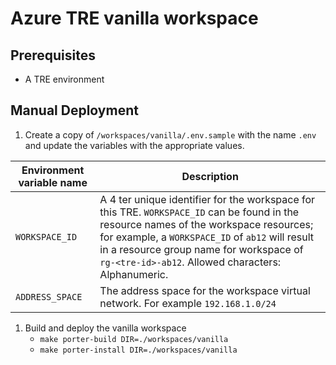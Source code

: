 # Azure TRE vanilla workspace

## Prerequisites

- A TRE environment

## Manual Deployment

1. Create a copy of `/workspaces/vanilla/.env.sample` with the name `.env` and update the variables with the appropriate values.

| Environment variable name | Description |
| ------------------------- | ----------- |
| `WORKSPACE_ID` | A 4 ter unique identifier for the workspace for this TRE. `WORKSPACE_ID` can be found in the resource names of the workspace resources; for example, a `WORKSPACE_ID` of `ab12` will result in a resource group name for workspace of `rg-<tre-id>-ab12`. Allowed characters: Alphanumeric. |
| `ADDRESS_SPACE` | The address space for the workspace virtual network. For example `192.168.1.0/24`|

1. Build and deploy the vanilla workspace
    - `make porter-build DIR=./workspaces/vanilla`  
    - `make porter-install DIR=./workspaces/vanilla`
